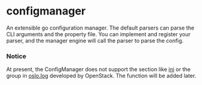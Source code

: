 # configmanager
An extensible go configuration manager. The default parsers can parse the CLI arguments and the property file. You can implement and register your parser, and the manager engine will call the parser to parse the config.

### Notice
At present, the ConfigManager does not support the section like [ini](https://github.com/go-ini/ini) or the group in [oslo.log](https://github.com/openstack/oslo.log) developed by OpenStack. The function will be added later.
